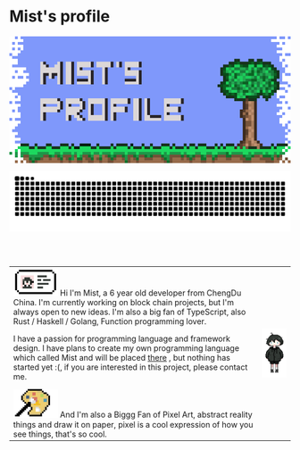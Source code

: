 <h1>Mist's profile</h1>
<div>
  <p align="center">

  <img align="center" src="./assets/banner.png" alt="pixel banner" />
  </p>

<p align="center">
    <img align="center" src="https://raw.githubusercontent.com/mistricky/mistricky/ac231765d4d81c46cc5fe158122b88f4df25f300/github-contribution-grid-snake.svg" />
  </p>

<br />
<br />
  <table>
    <tr>
      <td>
      <div valign="top">
  <img width="80" src="./assets/id_card.png" />
Hi I'm Mist, a 6 year old developer from ChengDu China. I'm currently working on block chain projects, but I'm always open to new ideas. I'm also a big fan of TypeScript, also Rust / Haskell / Golang, Function programming lover.

<br />

I have a passion for programming language and framework design. I have plans to create my own programming language which called Mist and will be placed [there](https://github.com/mistlang) , but nothing has started yet :(, if you are interested in this project, please contact me.


  <img width="80" src="./assets/palette.png" />
And I'm also a Biggg Fan of Pixel Art, abstract reality things and draw it on paper, pixel is a cool expression of how you see things, that's so cool.
</div>
      </td>
      <td>
<img align="right" width="200" src="./assets/avatar_whole_body.png" />
      </td>
    </tr>
  </table>




<!-- <img src="https://komarev.com/ghpvc/?username=youncccat&color=brightgreen" />
  <a href="mailto:mist.zzh@gmail.com"><img src="https://img.shields.io/badge/-Zhao✨-ff69b4?style=flat&logo=Gmail&logoColor=white" alt="Mail" /></a>
  <a href="https://twitter.com/_mistricky"><img src="https://img.shields.io/badge/-_mistricky-blue?style=flat&logo=Twitter&logoColor=white"  alt="Twitter"/></a>
  <a href="https://zzhack.fun"><img src="https://img.shields.io/badge/blog-zzhack.fun-orange" alt="ZZHACK" /></a>
  <img src="https://img.shields.io/badge/-%3CMist%20/%3E-orchid?style=flat&logo=discord&logoColor=white" />
  <a href=""><img src="https://img.shields.io/badge/-Mistricky-black?logo=dev.to" alt="DEV" /></a> -->

<!-- <div>
    Hii there, welcome to Mist's profile, have a happy landing. My name is Mist, an WEB developer from ChengDu, I'm working on blockchain wallet currently, and Mist is also name of an Ethereum wallet. Actually coding already is a important part of my life, nowdays, I'd love to spend most of my free time at <a href="https://github.com/wizardoc/wizard">Wizardoc</a>. I'm really happy to hava a chat with u about interesting technical topic, looking forward to your email.
  </div> -->
</div>
